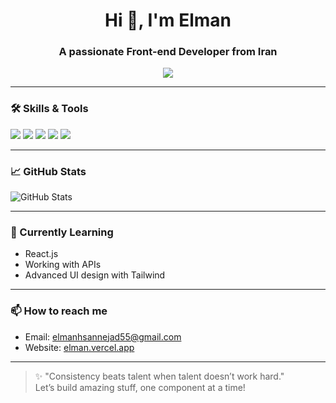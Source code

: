 <h1 align="center">Hi 👋, I'm Elman</h1>
<h3 align="center">A passionate Front-end Developer from Iran</h3>

<p align="center">
  <img src="https://readme-typing-svg.herokuapp.com/?lines=Front-end+Developer;TailwindCSS+Lover;JavaScript+Enthusiast;Always+Learning..." />
</p>

---

### 🛠️ Skills & Tools

<p align="left">
  <img src="https://img.shields.io/badge/HTML5-E34F26?style=flat&logo=html5&logoColor=white" />
  <img src="https://img.shields.io/badge/CSS3-1572B6?style=flat&logo=css3&logoColor=white" />
  <img src="https://img.shields.io/badge/TailwindCSS-06B6D4?style=flat&logo=tailwindcss&logoColor=white" />
  <img src="https://img.shields.io/badge/JavaScript-F7DF1E?style=flat&logo=javascript&logoColor=black" />
  <img src="https://img.shields.io/badge/Responsive%20Design-00C49F?style=flat&logo=css3&logoColor=white" />
</p>

---

### 📈 GitHub Stats

<p align="left">
  <img src="https://github-readme-stats.vercel.app/api?username=Elman13&show_icons=true&theme=radical" alt="GitHub Stats" />
</p>

---

### 🌱 Currently Learning

- React.js
- Working with APIs
- Advanced UI design with Tailwind

---

### 📫 How to reach me

- Email: elmanhsannejad55@gmail.com
- Website: [elman.vercel.app]([https://nexasite.com](https://elman.vercel.app/))

---

> ✨ "Consistency beats talent when talent doesn’t work hard."  
> Let’s build amazing stuff, one component at a time!


